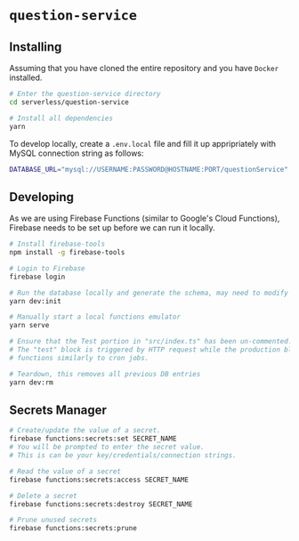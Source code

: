 # `question-service`

## Installing

Assuming that you have cloned the entire repository and you have `Docker` installed.

```bash
# Enter the question-service directory
cd serverless/question-service

# Install all dependencies
yarn

```

To develop locally, create a `.env.local` file and fill it up appripriately with MySQL connection string as follows:

```bash
DATABASE_URL="mysql://USERNAME:PASSWORD@HOSTNAME:PORT/questionService"
```

## Developing

As we are using Firebase Functions (similar to Google's Cloud Functions), Firebase needs to be set up before we can run it locally.

```bash
# Install firebase-tools
npm install -g firebase-tools

# Login to Firebase 
firebase login

# Run the database locally and generate the schema, may need to modify the sleep timer
yarn dev:init

# Manually start a local functions emulator
yarn serve

# Ensure that the Test portion in "src/index.ts" has been un-commented.
# The "test" block is triggered by HTTP request while the production blocks 
# functions similarly to cron jobs.

# Teardown, this removes all previous DB entries
yarn dev:rm
```

## Secrets Manager

```bash
# Create/update the value of a secret.
firebase functions:secrets:set SECRET_NAME
# You will be prompted to enter the secret value.
# This is can be your key/credentials/connection strings.

# Read the value of a secret
firebase functions:secrets:access SECRET_NAME

# Delete a secret
firebase functions:secrets:destroy SECRET_NAME

# Prune unused secrets
firebase functions:secrets:prune
```
